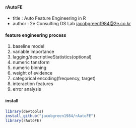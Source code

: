 #### rAutoFE
- title : Auto Feature Engineering in R
- author : 2e Consulting DS Lab <jacobgreen1984@2e.co.kr>

#### feature engineering process  
1) baseline model 
2) variable importance 
3) lagging/descriptiveStatistics(optional) 
4) numeric tansform 
5) numeric binning 
6) weight of evidence 
7) categorical encoding(frequency, target) 
8) interaction features 
9) error analysis


#### install 
```r
library(devtools)
install_github("jacobgreen1984/rAutoFE")
library(rAutoFE)
```

